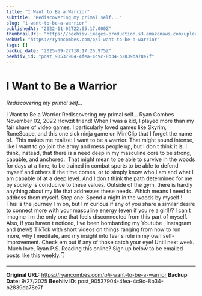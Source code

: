 ```yaml
---
title: "I Want to Be a Warrior"
subtitle: "Rediscovering my primal self..."
slug: "i-want-to-be-a-warrior"
publishedAt: "2022-11-02T22:05:17.000Z"
thumbnailUrl: "https://beehiiv-images-production.s3.amazonaws.com/uploads/asset/file/9e00077d-2f0e-4967-ba9c-e917fbe5bfe1/Spartan_hoplite.jpg?t=1667426943"
webUrl: "https://ryancombes.com/p/i-want-to-be-a-warrior"
tags: []
backup_date: "2025-09-27T18:17:26.975Z"
beehiiv_id: "post_90537904-4fea-4c9c-8b34-b2839da78e7f"
---
```


# I Want to Be a Warrior

*Rediscovering my primal self...*



I Want to Be a Warrior Rediscovering my primal self... Ryan Combes November 02, 2022 Howzit friend! When I was a kid, I played more than my fair share of video games. I particularly loved games like Skyrim, RuneScape, and this one sick ninja game on MiniClip that I forget the name of. ​ This makes me realize: I want to be a warrior. ​That might sound intense, like I want to go join the army and mess people up, but I don t think it is. I think, instead, that there is a need deep in my masculine core to be strong, capable, and anchored. ​ That might mean to be able to survive in the woods for days at a time, to be trained in combat sports to be able to defend myself and others if the time comes, or to simply know who I am and what I am capable of at a deep level. ​And I don t think the path determined for me by society is conducive to these values. Outside of the gym, there is hardly anything about my life that addresses these needs. ​Which means I need to address them myself. Step one: Spend a night in the woods by myself ! ​ This is the journey I m on, but I m curious if any of you share a similar desire to connect more with your masculine energy (even if you re a girl!)? I can t imagine I m the only one that feels disconnected from this part of myself. Also, if you haven t noticed, I ve been bombarding my Youtube , Instagram and (new!) TikTok with short videos on things ranging from how to run more, why I meditate, and my insight into fear s role in my own self-improvement. Check em out if any of those catch your eye! Until next week. ​ Much love, Ryan P.S. Reading this online? Sign up below to be emailed posts like this weekly.👇

---

**Original URL:** https://ryancombes.com/p/i-want-to-be-a-warrior
**Backup Date:** 9/27/2025
**Beehiiv ID:** post_90537904-4fea-4c9c-8b34-b2839da78e7f
